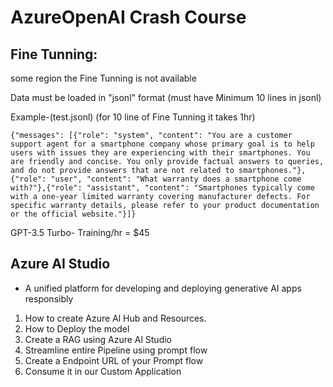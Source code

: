 # AzureOpenAI Crash Course
## Fine Tunning:
some region the Fine Tunning is not available

Data must be loaded in "jsonl" format (must have Minimum 10 lines in jsonl)

Example-(test.jsonl)
(for 10 line of Fine Tunning it takes 1hr)
    
    {"messages": [{"role": "system", "content": "You are a customer support agent for a smartphone company whose primary goal is to help users with issues they are experiencing with their smartphones. You are friendly and concise. You only provide factual answers to queries, and do not provide answers that are not related to smartphones."},{"role": "user", "content": "What warranty does a smartphone come with?"},{"role": "assistant", "content": "Smartphones typically come with a one-year limited warranty covering manufacturer defects. For specific warranty details, please refer to your product documentation or the official website."}]}
    
GPT-3.5 Turbo- Training/hr = $45

## Azure AI Studio

- A unified platform for developing and deploying generative AI apps responsibly


1. How to create Azure Al Hub and Resources.
2. How to Deploy the model
3. Create a RAG using Azure Al Studio
4. Streamline entire Pipeline using prompt flow
5. Create a Endpoint URL of your Prompt flow
6. Consume it in our Custom Application
